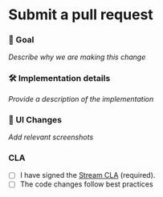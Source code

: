 # Submit a pull request

### 🎯 Goal

_Describe why we are making this change_

### 🛠 Implementation details

_Provide a description of the implementation_

### 🎨 UI Changes

_Add relevant screenshots_

### CLA

- [ ] I have signed the [Stream CLA](https://docs.google.com/forms/d/e/1FAIpQLScFKsKkAJI7mhCr7K9rEIOpqIDThrWxuvxnwUq2XkHyG154vQ/viewform) (required).
- [ ] The code changes follow best practices
